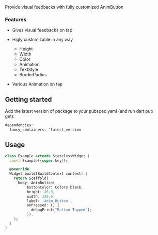 Provide visual feedbacks with fully customized AnimButton

### Features


- Gives visual feedbacks on tap 

- Higly customizable in any way

    - Height
    - Width
    - Color
    - Animation
    - TextStyle
    - BorderRadius 

- Various Animation on tap


## Getting started

Add the latest version of package to your pubspec.yaml (and run dart pub get):

```dart
dependencies:
  fancy_containers: ^latest_version
```

## Usage

```dart
class Example extends StatelessWidget {
  const Example({super.key});

  @override
  Widget build(BuildContext context) {
    return Scaffold(
      body: AnimButton(
          buttonColor: Colors.black,
          height: 45.0,
          width: 120.0,
          label: 'Anim Button',
          onPressed: () {
            debugPrint("Button Tapped");
          }),
    );
  }
}
```


